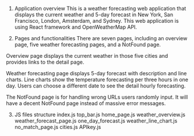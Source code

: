 1. Application overview
This is a weather forecasting web application that displays the current weather and 5-day forecast in New York, San Francisco, London, Amsterdam, and Sydney. This web application is using React framework and OpenWeatherMap API. 

2. Pages and functionalities
There are seven pages, including an overview page, five weather forecasting pages, and a NotFound page.

Overview page displays the current weather in those five cities and provides links to the detail page.

Weather forecasting page displays 5-day forecast with description and line charts. Line charts show the temperature forecasting per three hours in one day. Users can choose a different date to see the detail hourly forecasting.

The NotFound page is for handling wrong URLs users randomly input. It will have a decent NotFound page instead of massive error messages.

3. JS files structure
index.js
    top_bar.js
    home_page.js
        weather_overview.js
    weather_forecast_page.js
        one_day_forecast.js
        weather_line_chart.js
        no_match_page.js
cities.js
APIkey.js 
